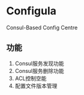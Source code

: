 # Configula
Consul-Based Config Centre

## 功能

1. Consul服务发现功能
2. Consul服务删除功能
3. ACL控制空能
4. 配置文件版本管理
